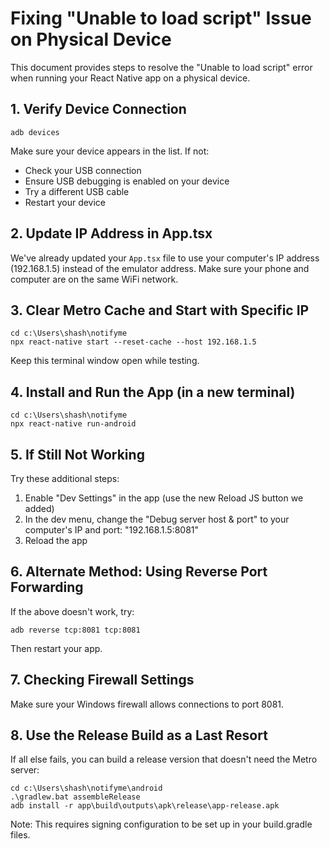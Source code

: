 # Fixing "Unable to load script" Issue on Physical Device

This document provides steps to resolve the "Unable to load script" error when running your React Native app on a physical device.

## 1. Verify Device Connection

```
adb devices
```

Make sure your device appears in the list. If not:
- Check your USB connection
- Ensure USB debugging is enabled on your device
- Try a different USB cable
- Restart your device

## 2. Update IP Address in App.tsx

We've already updated your `App.tsx` file to use your computer's IP address (192.168.1.5) instead of the emulator address. Make sure your phone and computer are on the same WiFi network.

## 3. Clear Metro Cache and Start with Specific IP

```
cd c:\Users\shash\notifyme
npx react-native start --reset-cache --host 192.168.1.5
```

Keep this terminal window open while testing.

## 4. Install and Run the App (in a new terminal)

```
cd c:\Users\shash\notifyme
npx react-native run-android
```

## 5. If Still Not Working

Try these additional steps:

1. Enable "Dev Settings" in the app (use the new Reload JS button we added)
2. In the dev menu, change the "Debug server host & port" to your computer's IP and port: "192.168.1.5:8081"
3. Reload the app

## 6. Alternate Method: Using Reverse Port Forwarding

If the above doesn't work, try:

```
adb reverse tcp:8081 tcp:8081
```

Then restart your app.

## 7. Checking Firewall Settings

Make sure your Windows firewall allows connections to port 8081.

## 8. Use the Release Build as a Last Resort

If all else fails, you can build a release version that doesn't need the Metro server:

```
cd c:\Users\shash\notifyme\android
.\gradlew.bat assembleRelease
adb install -r app\build\outputs\apk\release\app-release.apk
```

Note: This requires signing configuration to be set up in your build.gradle files.
